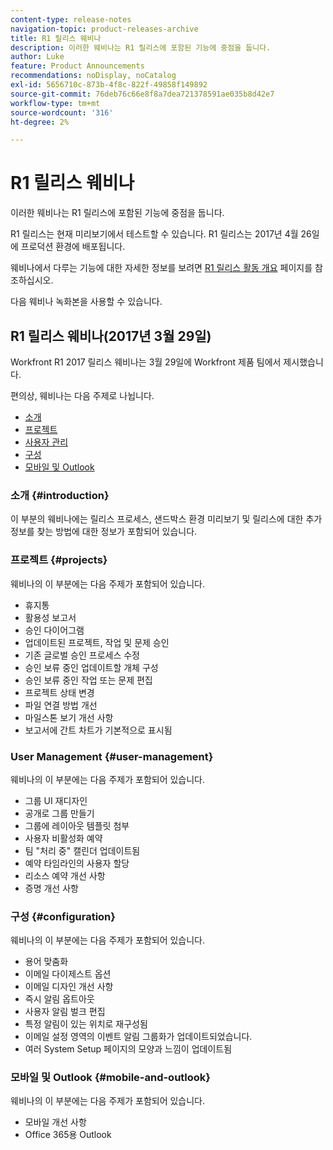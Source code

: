```yaml
---
content-type: release-notes
navigation-topic: product-releases-archive
title: R1 릴리스 웨비나
description: 이러한 웨비나는 R1 릴리스에 포함된 기능에 중점을 둡니다.
author: Luke
feature: Product Announcements
recommendations: noDisplay, noCatalog
exl-id: 5656710c-873b-4f8c-822f-49858f149892
source-git-commit: 76deb76c66e8f8a7dea721378591ae035b8d42e7
workflow-type: tm+mt
source-wordcount: '316'
ht-degree: 2%

---
```


# R1 릴리스 웨비나

이러한 웨비나는 R1 릴리스에 포함된 기능에 중점을 둡니다. 

R1 릴리스는 현재 미리보기에서 테스트할 수 있습니다. R1 릴리스는 2017년 4월 26일에 프로덕션 환경에 배포됩니다.

웨비나에서 다루는 기능에 대한 자세한 정보를 보려면 [R1 릴리스 활동 개요](../../../../product-announcements/product-releases/quarterly-release-archive/r1-release-activity/r1-release-activity-overview.md) 페이지를 참조하십시오.

다음 웨비나 녹화본을 사용할 수 있습니다.

## R1 릴리스 웨비나(2017년 3월 29일)

Workfront R1 2017 릴리스 웨비나는 3월 29일에 Workfront 제품 팀에서 제시했습니다.  

편의상, 웨비나는 다음 주제로 나뉩니다.

* [소개](#introduction)
* [프로젝트](#projects)
* [사용자 관리](#user-management)
* [구성](#configuration)
* [모바일 및 Outlook](#mobile-and-outlook)

### 소개 {#introduction}

이 부분의 웨비나에는 릴리스 프로세스, 샌드박스 환경 미리보기 및 릴리스에 대한 추가 정보를 찾는 방법에 대한 정보가 포함되어 있습니다.

### 프로젝트 {#projects}

웨비나의 이 부분에는 다음 주제가 포함되어 있습니다.

* 휴지통
* 활용성 보고서
* 승인 다이어그램
* 업데이트된 프로젝트, 작업 및 문제 승인
* 기존 글로벌 승인 프로세스 수정
* 승인 보류 중인 업데이트할 개체 구성
* 승인 보류 중인 작업 또는 문제 편집
* 프로젝트 상태 변경
* 파일 연결 방법 개선
* 마일스톤 보기 개선 사항
* 보고서에 간트 차트가 기본적으로 표시됨

### User Management {#user-management}

웨비나의 이 부분에는 다음 주제가 포함되어 있습니다.

* 그룹 UI 재디자인
* 공개로 그룹 만들기
* 그룹에 레이아웃 템플릿 첨부
* 사용자 비활성화 예약
* 팀 &quot;처리 중&quot; 캘린더 업데이트됨
* 예약 타임라인의 사용자 할당
* 리소스 예약 개선 사항
* 증명 개선 사항

### 구성 {#configuration}

웨비나의 이 부분에는 다음 주제가 포함되어 있습니다.

* 용어 맞춤화
* 이메일 다이제스트 옵션
* 이메일 디자인 개선 사항
* 즉시 알림 옵트아웃
* 사용자 알림 벌크 편집
* 특정 알림이 있는 위치로 재구성됨
* 이메일 설정 영역의 이벤트 알림 그룹화가 업데이트되었습니다.
* 여러 System Setup 페이지의 모양과 느낌이 업데이트됨

### 모바일 및 Outlook {#mobile-and-outlook}

웨비나의 이 부분에는 다음 주제가 포함되어 있습니다.

* 모바일 개선 사항
* Office 365용 Outlook
